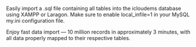 Easily import a .sql file containing all tables into the icloudems database using XAMPP or Laragon.
Make sure to enable local_infile=1 in your MySQL my.ini configuration file.

Enjoy fast data import — 10 million records in approximately 3 minutes, with all data properly mapped to their respective tables.

